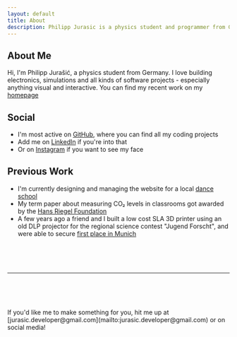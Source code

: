 ```yaml
---
layout: default
title: About
description: Philipp Jurasic is a physics student and programmer from Germany. Find out more about his projects and him here!
---
```

## About Me
Hi, I'm Philipp Jurašić, a physics student from Germany. I love building electronics, simulations and all kinds of software projects - especially anything visual and interactive. You can find my recent work on my [homepage](https://jurasic-park.de/)


## Social
- I'm most active on [GitHub](https://github.com/missing-user), where you can find all my coding projects
- Add me on [LinkedIn](https://www.linkedin.com/in/philipp-jurasic) if you're into that
- Or on [Instagram](https://www.instagram.com/philippjurasic/) if you want to see my face


## Previous Work
- I'm currently designing and managing the website for a local [dance school](https://musicalschulehaar.de/credits)
- My term paper about measuring CO₂ levels in classrooms got awarded by the 
[Hans Riegel Foundation](https://www.hans-riegel-fachpreise.com/news/herausragende-mint-schuelerarbeiten-erhalten-dr-hans-riegel-fachpreise)
- A few years ago a friend and I built a low cost SLA 3D printer using an old DLP projector for the regional science contest "Jugend Forscht", and were able to secure [first place in Munich](https://www.merkur.de/lokales/muenchen-lk/jugend-forscht-aus-spiel-wird-experiment-7412119.html)
      

<hr style="margin: 5rem 0;">
If you'd like me to make something for you, hit me up at [jurasic.developer@gmail.com](mailto:jurasic.developer@gmail.com) or on social media!